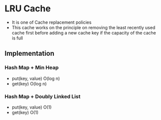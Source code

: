 # LRU Cache

* It is one of Cache replacement policies
* This cache works on the principle on removing the least recently used cache first before adding a new cache key if the capacity of the cache is full

## Implementation

### Hash Map + Min Heap
* put(key, value) O(log n)
* get(key)        O(log n)

### Hash Map + Doubly Linked List
* put(key, value) O(1)
* get(key)        O(1)